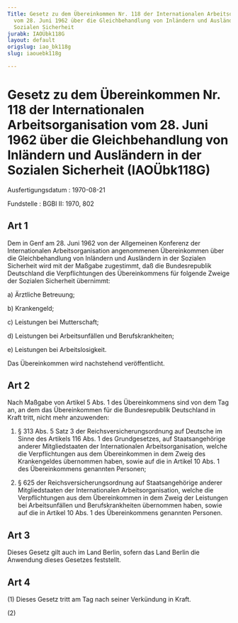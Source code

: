 ```yaml
---
Title: Gesetz zu dem Übereinkommen Nr. 118 der Internationalen Arbeitsorganisation
  vom 28. Juni 1962 über die Gleichbehandlung von Inländern und Ausländern in der
  Sozialen Sicherheit
jurabk: IAOÜbk118G
layout: default
origslug: iao_bk118g
slug: iaouebk118g

---
```


# Gesetz zu dem Übereinkommen Nr. 118 der Internationalen Arbeitsorganisation vom 28. Juni 1962 über die Gleichbehandlung von Inländern und Ausländern in der Sozialen Sicherheit (IAOÜbk118G)

Ausfertigungsdatum
:   1970-08-21

Fundstelle
:   BGBl II: 1970, 802



## Art 1

Dem in Genf am 28. Juni 1962 von der Allgemeinen Konferenz der Internationalen Arbeitsorganisation angenommenen Übereinkommen über die Gleichbehandlung von Inländern und Ausländern in der Sozialen Sicherheit wird mit der Maßgabe zugestimmt, daß die Bundesrepublik Deutschland die Verpflichtungen des Übereinkommens für folgende Zweige der Sozialen Sicherheit übernimmt:

a)  Ärztliche Betreuung;


b)  Krankengeld;


c)  Leistungen bei Mutterschaft;


d)  Leistungen bei Arbeitsunfällen und Berufskrankheiten;


e)  Leistungen bei Arbeitslosigkeit.



Das Übereinkommen wird nachstehend veröffentlicht.


## Art 2

Nach Maßgabe von Artikel 5 Abs. 1 des Übereinkommens sind von dem Tag an, an dem das Übereinkommen für die Bundesrepublik Deutschland in Kraft tritt, nicht mehr anzuwenden:

1.  § 313 Abs. 5 Satz 3 der Reichsversicherungsordnung auf Deutsche im Sinne des Artikels 116 Abs. 1 des Grundgesetzes, auf Staatsangehörige anderer Mitgliedstaaten der Internationalen Arbeitsorganisation, welche die Verpflichtungen aus dem Übereinkommen in dem Zweig des Krankengeldes übernommen haben, sowie auf die in Artikel 10 Abs. 1 des Übereinkommens genannten Personen;


2.  § 625 der Reichsversicherungsordnung auf Staatsangehörige anderer Mitgliedstaaten der Internationalen Arbeitsorganisation, welche die Verpflichtungen aus dem Übereinkommen in dem Zweig der Leistungen bei Arbeitsunfällen und Berufskrankheiten übernommen haben, sowie auf die in Artikel 10 Abs. 1 des Übereinkommens genannten Personen.





## Art 3

Dieses Gesetz gilt auch im Land Berlin, sofern das Land Berlin die Anwendung dieses Gesetzes feststellt.


## Art 4

(1) Dieses Gesetz tritt am Tag nach seiner Verkündung in Kraft.

(2)

